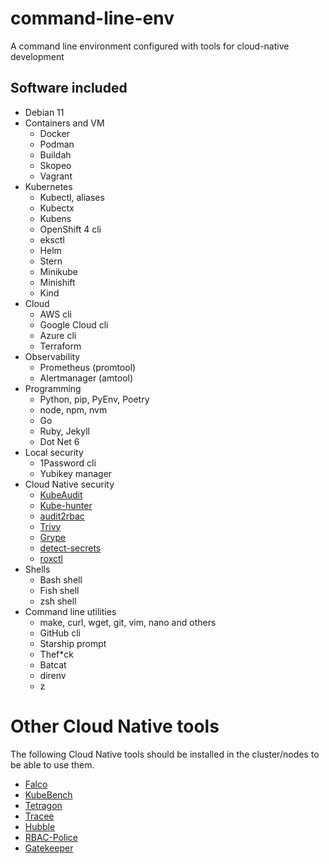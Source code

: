 # command-line-env

A command line environment configured with tools for cloud-native development

## Software included

* Debian 11
* Containers and VM
  * Docker
  * Podman
  * Buildah
  * Skopeo
  * Vagrant
* Kubernetes
  * Kubectl, aliases
  * Kubectx
  * Kubens
  * OpenShift 4 cli
  * eksctl
  * Helm
  * Stern
  * Minikube
  * Minishift
  * Kind
* Cloud
  * AWS cli
  * Google Cloud cli
  * Azure cli
  * Terraform
* Observability
  * Prometheus (promtool)
  * Alertmanager (amtool)
* Programming
  * Python, pip, PyEnv, Poetry
  * node, npm, nvm
  * Go
  * Ruby, Jekyll
  * Dot Net 6
* Local security
  * 1Password cli
  * Yubikey manager
* Cloud Native security
  * [KubeAudit](https://github.com/Shopify/kubeaudit)
  * [Kube-hunter](https://github.com/aquasecurity/kube-hunter)
  * [audit2rbac](https://github.com/liggitt/audit2rbac)
  * [Trivy](https://github.com/aquasecurity/trivy)
  * [Grype](https://github.com/anchore/grype)
  * [detect-secrets](https://github.com/Yelp/detect-secrets)
  * [roxctl](https://docs.openshift.com/acs/3.66/cli/getting-started-cli.html)
* Shells
  * Bash shell
  * Fish shell
  * zsh shell
* Command line utilities
  * make, curl, wget, git, vim, nano and others
  * GitHub cli
  * Starship prompt
  * Thef*ck
  * Batcat
  * direnv
  * z

# Other Cloud Native tools

The following Cloud Native tools should be installed in the cluster/nodes to be able to use them.

* [Falco](https://github.com/falcosecurity/falco)
* [KubeBench](https://github.com/aquasecurity/kube-bench)
* [Tetragon](https://github.com/cilium/tetragon)
* [Tracee](https://github.com/aquasecurity/tracee)
* [Hubble](https://github.com/cilium/hubble)
* [RBAC-Police](https://github.com/PaloAltoNetworks/rbac-police)
* [Gatekeeper](https://github.com/open-policy-agent/gatekeeper)
